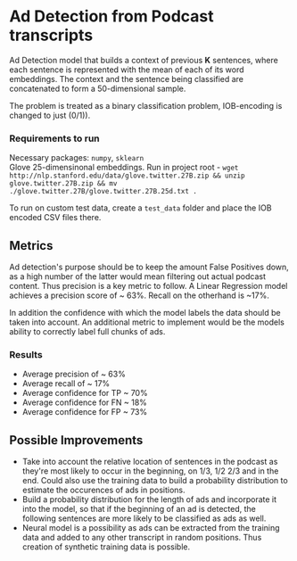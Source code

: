 # Ad Detection from Podcast transcripts

Ad Detection model that builds a context of previous **K** sentences, where each sentence is represented with the mean of each of its word embeddings. The context and the sentence being classified are concatenated to form a 50-dimensional sample.

The problem is treated as a binary classification problem, IOB-encoding is changed to just (0/1)).

### Requirements to run

Necessary packages: `numpy`, `sklearn`  
Glove 25-dimensinonal embeddings. Run in project root - `wget http://nlp.stanford.edu/data/glove.twitter.27B.zip && unzip glove.twitter.27B.zip && mv ./glove.twitter.27B/glove.twitter.27B.25d.txt .`

To run on custom test data, create a `test_data` folder and place the IOB encoded CSV files there.

## Metrics

Ad detection's purpose should be to keep the amount False Positives down, as a high number of the latter would mean filtering out actual podcast content. Thus precision is a key metric to follow. A Linear Regression model achieves a precision score of ~ 63%. Recall on the otherhand is ~17%.

In addition the confidence with which the model labels the data should be taken into account. An additional metric to implement would be the models ability to correctly label full chunks of ads.

### Results

- Average precision of ~ 63%
- Average recall of ~ 17%
- Average confidence for TP ~ 70%
- Average confidence for FN ~ 18%
- Average confidence for FP ~ 73%

## Possible Improvements

- Take into account the relative location of sentences in the podcast as they're most likely to occur in the beginning, on 1/3, 1/2 2/3 and in the end. Could also use the training data to build a probability distribution to estimate the occurences of ads in positions.
- Build a probability distribution for the length of ads and incorporate it into the model, so that if the beginning of an ad is detected, the following sentences are more likely to be classified as ads as well.
- Neural model is a possibility as ads can be extracted from the training data and added to any other transcript in random positions. Thus creation of synthetic training data is possible.
